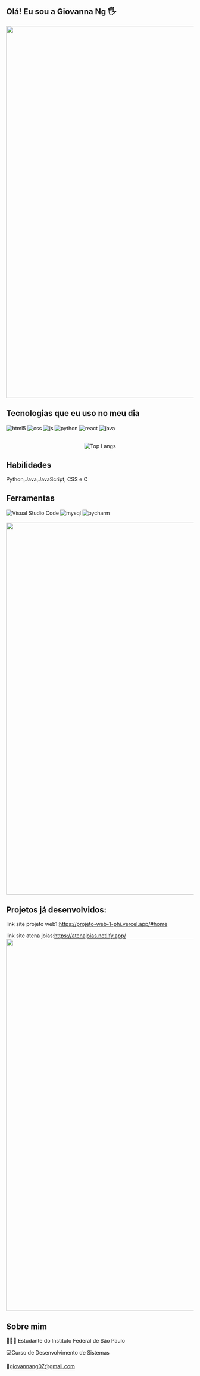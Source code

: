 
## Olá! Eu sou a Giovanna Ng 🖐️
<img src="https://64.media.tumblr.com/005e37a86478a9c92da7d4d3d7464b40/2bd29f0062317531-b1/s400x600/c7edc142895bc810339223dfddf2aa57ced0c32b.gif" width="1000"/>



## Tecnologias que eu uso no meu dia

<div style="display: inline_block">
  <img align="center" alt="html5" src="https://img.shields.io/badge/HTML5-E34F26?style=for-the-badge&logo=html5&logoColor=white" />
  <img align="center" alt="css" src="https://img.shields.io/badge/CSS3-1572B6?style=for-the-badge&logo=css3&logoColor=white" />
  <img align="center" alt="js" src="https://img.shields.io/badge/JavaScript-F7DF1E?style=for-the-badge&logo=javascript&logoColor=black" />
  <img align="center" alt="python" src="https://img.shields.io/badge/Python-14354C?style=for-the-badge&logo=python&logoColor=white" />
  <img align="center" alt="react" src="https://img.shields.io/badge/C-00599C?style=for-the-badge&logo=c&logoColor=white" />
  <img align="center" alt="java" src="https://img.shields.io/badge/Java-ED8B00?style=for-the-badge&logo=openjdk&logoColor=white" />

</div><br/>
<div align="center">

![Top Langs](https://github-readme-stats.vercel.app/api/top-langs/?username=giovannang07&hide_progress=true&theme=tokyonight) 

</div>

## Habilidades
Python,Java,JavaScript, CSS e C
## Ferramentas
<div style="display: inline_block">
    <img align="center" alt="Visual Studio Code" src="https://img.shields.io/badge/Visual_Studio-5C2D91?style=for-the-badge&logo=visual%20studio&logoColor=white" />
  <img align="center" alt="mysql" src="https://img.shields.io/badge/MySQL-005C84?style=for-the-badge&logo=mysql&logoColor=white" />
  <img align="center" alt="pycharm" src="https://img.shields.io/badge/CSS3-1572B6?style=for-the-badge&logo=css3&logoColor=white](https://img.shields.io/badge/PyCharm-000000.svg?&style=for-the-badge&logo=PyCharm&logoColor=white" />
</div><br/>
<img src="https://64.media.tumblr.com/005e37a86478a9c92da7d4d3d7464b40/2bd29f0062317531-b1/s400x600/c7edc142895bc810339223dfddf2aa57ced0c32b.gif" width="1000"/>

## Projetos já desenvolvidos:
link site projeto web1:https://projeto-web-1-phi.vercel.app/#home

link site atena joias:https://atenajoias.netlify.app/
<img src="https://64.media.tumblr.com/005e37a86478a9c92da7d4d3d7464b40/2bd29f0062317531-b1/s400x600/c7edc142895bc810339223dfddf2aa57ced0c32b.gif" width="1000"/>
## Sobre mim
👩🏻‍💻 Estudante do Instituto Federal de São Paulo

💻Curso de Desenvolvimento de Sistemas

📧giovannang07@gmail.com
